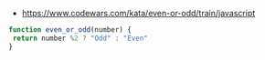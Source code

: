 * https://www.codewars.com/kata/even-or-odd/train/javascript
```js
function even_or_odd(number) {
 return number %2 ? "Odd" : "Even"
}
```